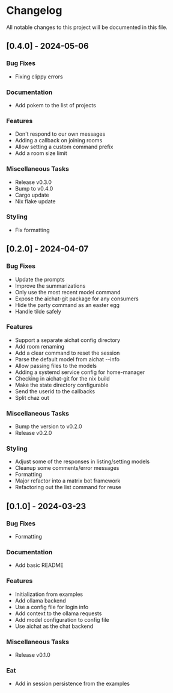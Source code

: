 # Changelog

All notable changes to this project will be documented in this file.

## [0.4.0] - 2024-05-06

### Bug Fixes

- Fixing clippy errors

### Documentation

- Add pokem to the list of projects

### Features

- Don't respond to our own messages
- Adding a callback on joining rooms
- Allow setting a custom command prefix
- Add a room size limit

### Miscellaneous Tasks

- Release v0.3.0
- Bump to v0.4.0
- Cargo update
- Nix flake update

### Styling

- Fix formatting

## [0.2.0] - 2024-04-07

### Bug Fixes

- Update the prompts
- Improve the summarizations
- Only use the most recent model command
- Expose the aichat-git package for any consumers
- Hide the party command as an easter egg
- Handle tilde safely

### Features

- Support a separate aichat config directory
- Add room renaming
- Add a clear command to reset the session
- Parse the default model from aichat --info
- Allow passing files to the models
- Adding a systemd service config for home-manager
- Checking in aichat-git for the nix build
- Make the state directory configurable
- Send the userid to the callbacks
- Split chaz out

### Miscellaneous Tasks

- Bump the version to v0.2.0
- Release v0.2.0

### Styling

- Adjust some of the responses in listing/setting models
- Cleanup some comments/error messages
- Formatting
- Major refactor into a matrix bot framework
- Refactoring out the list command for reuse

## [0.1.0] - 2024-03-23

### Bug Fixes

- Formatting

### Documentation

- Add basic README

### Features

- Initialization from examples
- Add ollama backend
- Use a config file for login info
- Add context to the ollama requests
- Add model configuration to config file
- Use aichat as the chat backend

### Miscellaneous Tasks

- Release v0.1.0

### Eat

- Add in session persistence from the examples

<!-- generated by git-cliff -->
